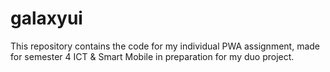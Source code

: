 # galaxyui
This repository contains the code for my individual PWA assignment, made for semester 4 ICT &amp; Smart Mobile in preparation for my duo project.
